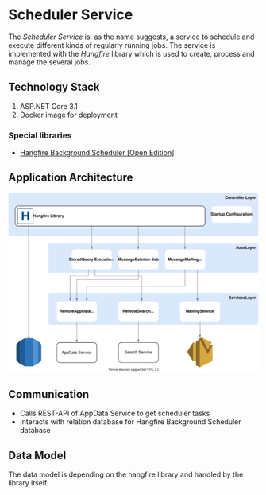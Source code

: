 # Scheduler Service

The *Scheduler Service* is, as the name suggests, a service to schedule and execute different kinds of regularly running jobs. The service is implemented with the *Hangfire* library which is used to create, process and manage the several jobs.


## Technology Stack

1. ASP.NET Core 3.1
1. Docker image for deployment

### Special libraries

- [Hangfire Background Scheduler [Open Edition]](https://www.hangfire.io/)


## Application Architecture

![Architecture of the Scheduler-Service](scheduler-service/assets/20200615-Scheduler-Architecture.svg)


## Communication

- Calls REST-API of AppData Service to get scheduler tasks
- Interacts with relation database for Hangfire Background Scheduler database

## Data Model

The data model is depending on the hangfire library and handled by the library itself.
